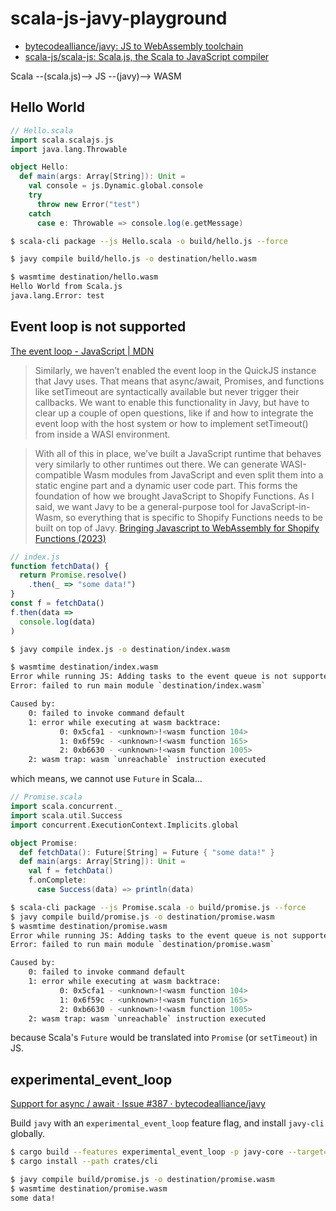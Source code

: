 # scala-js-javy-playground

- [bytecodealliance/javy: JS to WebAssembly toolchain](https://github.com/bytecodealliance/javy)
- [scala-js/scala-js: Scala.js, the Scala to JavaScript compiler](https://github.com/scala-js/scala-js)

Scala --(scala.js)--> JS --(javy)--> WASM

## Hello World

```scala
// Hello.scala
import scala.scalajs.js
import java.lang.Throwable

object Hello:
  def main(args: Array[String]): Unit =
    val console = js.Dynamic.global.console
    try
      throw new Error("test")
    catch
      case e: Throwable => console.log(e.getMessage)
```

```sh
$ scala-cli package --js Hello.scala -o build/hello.js --force

$ javy compile build/hello.js -o destination/hello.wasm

$ wasmtime destination/hello.wasm
Hello World from Scala.js
java.lang.Error: test
```


## Event loop is not supported
[The event loop - JavaScript | MDN](https://developer.mozilla.org/en-US/docs/Web/JavaScript/Event_loop)

> Similarly, we haven’t enabled the event loop in the QuickJS instance that Javy uses. That means that async/await, Promises, and functions like setTimeout are syntactically available but never trigger their callbacks. We want to enable this functionality in Javy, but have to clear up a couple of open questions, like if and how to integrate the event loop with the host system or how to implement setTimeout() from inside a WASI environment.

> With all of this in place, we’ve built a JavaScript runtime that behaves very similarly to other runtimes out there. We can generate WASI-compatible Wasm modules from JavaScript and even split them into a static engine part and a dynamic user code part. This forms the foundation of how we brought JavaScript to Shopify Functions. As I said, we want Javy to be a general-purpose tool for JavaScript-in-Wasm, so everything that is specific to Shopify Functions needs to be built on top of Javy. 
[Bringing Javascript to WebAssembly for Shopify Functions (2023)](https://shopify.engineering/javascript-in-webassembly-for-shopify-functions)

```js
// index.js
function fetchData() {
  return Promise.resolve()
    .then(_ => "some data!")
}
const f = fetchData()
f.then(data =>
  console.log(data)
)
```

```sh
$ javy compile index.js -o destination/index.wasm

$ wasmtime destination/index.wasm
Error while running JS: Adding tasks to the event queue is not supported
Error: failed to run main module `destination/index.wasm`

Caused by:
    0: failed to invoke command default
    1: error while executing at wasm backtrace:
           0: 0x5cfa1 - <unknown>!<wasm function 104>
           1: 0x6f59c - <unknown>!<wasm function 165>
           2: 0xb6630 - <unknown>!<wasm function 1005>
    2: wasm trap: wasm `unreachable` instruction executed
```

which means, we cannot use `Future` in Scala...

```scala
// Promise.scala
import scala.concurrent._
import scala.util.Success
import concurrent.ExecutionContext.Implicits.global

object Promise:
  def fetchData(): Future[String] = Future { "some data!" }
  def main(args: Array[String]): Unit =
    val f = fetchData()
    f.onComplete:
      case Success(data) => println(data)
```

```sh
$ scala-cli package --js Promise.scala -o build/promise.js --force
$ javy compile build/promise.js -o destination/promise.wasm
$ wasmtime destination/promise.wasm
Error while running JS: Adding tasks to the event queue is not supported
Error: failed to run main module `destination/promise.wasm`

Caused by:
    0: failed to invoke command default
    1: error while executing at wasm backtrace:
           0: 0x5cfa1 - <unknown>!<wasm function 104>
           1: 0x6f59c - <unknown>!<wasm function 165>
           2: 0xb6630 - <unknown>!<wasm function 1005>
    2: wasm trap: wasm `unreachable` instruction executed
```

because Scala's `Future` would be translated into `Promise` (or `setTimeout`) in JS.

## experimental_event_loop
[Support for async / await · Issue #387 · bytecodealliance/javy](https://github.com/bytecodealliance/javy/issues/387)

Build `javy` with an `experimental_event_loop` feature flag, and install `javy-cli` globally.

```sh
$ cargo build --features experimental_event_loop -p javy-core --target=wasm32-wasi -r
$ cargo install --path crates/cli

$ javy compile build/promise.js -o destination/promise.wasm
$ wasmtime destination/promise.wasm
some data!
```
